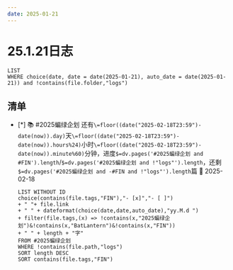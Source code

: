 ```yaml
---
date: 2025-01-21
---
```


# 25.1.21日志

```dataview
LIST
WHERE choice(date, date = date(2025-01-21), auto_date = date(2025-01-21)) and !contains(file.folder,"logs")
```

## 清单

- [*] 📚 #2025蝙绿企划 还有`\=floor((date("2025-02-18T23:59")-date(now)).day)`天`\=floor((date("2025-02-18T23:59")-date(now)).hours%24)`小时`\=floor((date("2025-02-18T23:59")-date(now)).minute%60)`分钟，进度`$=dv.pages('#2025蝙绿企划 and #FIN').length`/`$=dv.pages('#2025蝙绿企划 and !"logs"').length`，还剩`$=dv.pages('#2025蝙绿企划 and -#FIN and !"logs"').length`篇 📅 2025-02-18

    ```dataview
    LIST WITHOUT ID 
    choice(contains(file.tags,"FIN"),"- [x]","- [ ]") 
    + " "+ file.link 
    + " " + dateformat(choice(date,date,auto_date),"yy.M.d ")
    + filter(file.tags,(x) => !contains(x,"2025蝙绿企划")&!contains(x,"BatLantern")&!contains(x,"FIN")) 
    + " " + length + "字"
    FROM #2025蝙绿企划 
    WHERE !contains(file.path,"logs")
    SORT length DESC
    SORT contains(file.tags,"FIN")
    ```
